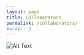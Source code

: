 ```yaml
---
layout: page
title: Collaborators
permalink: /collaborators/
#order: 5
---
```



<!--- > <img src="/images/collaborators.png" width="900" alt="" > --->


![Alt Text](/images/collaborators.png)
